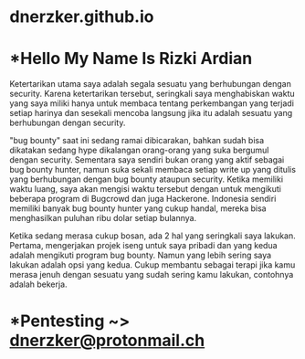 # dnerzker.github.io 

# *Hello My Name Is Rizki Ardian

Ketertarikan utama saya adalah segala sesuatu yang berhubungan dengan security. Karena ketertarikan tersebut, seringkali saya menghabiskan waktu yang saya miliki hanya untuk membaca tentang perkembangan yang terjadi setiap harinya dan sesekali mencoba langsung jika itu adalah sesuatu yang berhubungan dengan security.

"bug bounty" saat ini sedang ramai dibicarakan, bahkan sudah bisa dikatakan sedang hype dikalangan orang-orang yang suka bergumul dengan security. Sementara saya sendiri bukan orang yang aktif sebagai bug bounty hunter, namun suka sekali membaca setiap write up yang ditulis yang berhubungan dengan bug bounty ataupun security. Ketika memiliki waktu luang, saya akan mengisi waktu tersebut dengan untuk mengikuti beberapa program di Bugcrowd dan juga Hackerone. Indonesia sendiri memiliki banyak bug bounty hunter yang cukup handal, mereka bisa menghasilkan puluhan ribu dolar setiap bulannya.

Ketika sedang merasa cukup bosan, ada 2 hal yang seringkali saya lakukan. Pertama, mengerjakan projek iseng untuk saya pribadi dan yang kedua adalah mengikuti program bug bounty. Namun yang lebih sering saya lakukan adalah opsi yang kedua. Cukup membantu sebagai terapi jika kamu merasa jenuh dengan sesuatu yang sudah sering kamu lakukan, contohnya adalah bekerja.


# *Pentesting ~> dnerzker@protonmail.ch
